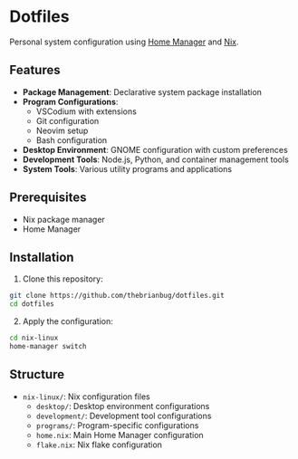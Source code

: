 # Dotfiles

Personal system configuration using [Home Manager](https://nix-community.github.io/home-manager/) and [Nix](https://nixos.org/).

## Features

- **Package Management**: Declarative system package installation
- **Program Configurations**: 
  - VSCodium with extensions
  - Git configuration
  - Neovim setup
  - Bash configuration
- **Desktop Environment**: GNOME configuration with custom preferences
- **Development Tools**: Node.js, Python, and container management tools
- **System Tools**: Various utility programs and applications

## Prerequisites

- Nix package manager
- Home Manager

## Installation

1. Clone this repository:
```bash
git clone https://github.com/thebrianbug/dotfiles.git
cd dotfiles
```

2. Apply the configuration:
```bash
cd nix-linux
home-manager switch
```

## Structure

- `nix-linux/`: Nix configuration files
  - `desktop/`: Desktop environment configurations
  - `development/`: Development tool configurations
  - `programs/`: Program-specific configurations
  - `home.nix`: Main Home Manager configuration
  - `flake.nix`: Nix flake configuration
